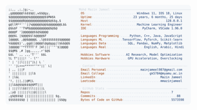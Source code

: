 <picture>
  <source srcset="https://raw.githubusercontent.com/mmazinjameel/mmazinjameel/main/dark_mode.svg?v=1748621578" media="(prefers-color-scheme: dark)">
  <img src="https://raw.githubusercontent.com/mmazinjameel/mmazinjameel/main/light_mode.svg?v=1748621578">
</picture>
